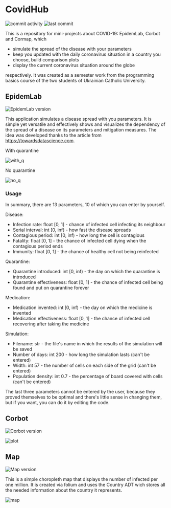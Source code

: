 # CovidHub

![commit activity](https://img.shields.io/github/commit-activity/w/kenticent9/corbot_ua) ![last commit](https://img.shields.io/github/last-commit/kenticent9/corbot_ua)

This is a repository for mini-projects about COVID-19: EpidemLab, Corbot and Cormap, which 
* simulate the spread of the disease with your parameters
* keep you updated with the daily coronavirus situation in a country you choose, build comparison plots
* display the current coronavirus situation around the globe 

respectively. It was created as a semester work from the programming basics course of the two students of Ukrainian Catholic University.

## EpidemLab

![EpidemLab version](https://img.shields.io/badge/version-1.0-informational)

This application simulates a disease spread with you parameters. It is simple yet versatile and effectively shows and visualizes the dependency of the spread of a disease on its parameters and mitigation measures. The idea was developed thanks to the article from https://towardsdatascience.com.

With quarantine

![with_q](https://github.com/kenticent9/corbot_ua/blob/master/images/with_q.gif)

No quarantine

![no_q](https://github.com/kenticent9/corbot_ua/blob/master/images/no_q.gif)

### Usage

In summary, there are 13 parameters, 10 of which you can enter by yourself.

Disease:
* Infection rate: float [0, 1] - chance of infected cell infecting its neighbour
* Serial interval: int [0, inf) - how fast the disease spreads
* Contagious period: int [0, inf) - how long the cell is contagious
* Fatality: float [0, 1] - the chance of infected cell dying when the contagious period ends
* Immunity: float [0, 1] - the chance of healthy cell not being reinfected

Quarantine:
* Quarantine introduced: int [0, inf) - the day on which the quarantine is introduced
* Quarantine effectiveness: float [0, 1] - the chance of infected cell being found and put on quarantine forever

Medication:
* Medication invented: int [0, inf) - the day on which the medicine is invented
* Medication effectiveness: float [0, 1] - the chance of infected cell recovering after taking the medicine

Simulation:
* Filename: str - the file's name in which the results of the simulation will be saved
* Number of days: int 200 - how long the simulation lasts (can't be entered)
* Width: int 57 - the number of cells on each side of the grid (can't be entered)
* Population density: int 0.7 - the percentage of board covered with cells (can't be entered)

The last three parameters cannot be entered by the user, because they proved themselves to be optimal and there's little sense in changing them, but if you want, you can do it by editing the code.

## Corbot

![Corbot version](https://img.shields.io/badge/version-1.0-informational)

![plot](https://github.com/kenticent9/corbot_ua/blob/master/images/bot.png)

## Map

![Map version](https://img.shields.io/badge/version-1.1-informational)

This is a simple choropleth map that displays the number of infected per one million. It is created via folium and uses the Country ADT wich stores all the needed information about the country it represents.

![map](https://github.com/kenticent9/corbot_ua/blob/master/images/map.png)
